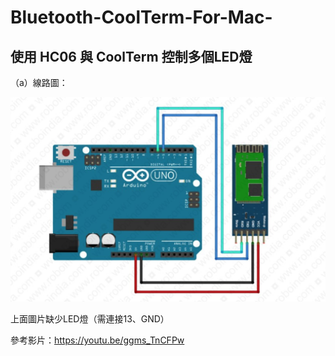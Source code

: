 # Bluetooth-CoolTerm-For-Mac-

## 使用 HC06 與 CoolTerm 控制多個LED燈

（a）線路圖：
  <p align="center"><img src="https://github.com/SUN06444/Bluetooth-CoolTerm-For-Mac-/blob/master/circuit%20layout.png"></p>
  上面圖片缺少LED燈（需連接13、GND）
  
  參考影片：https://youtu.be/ggms_TnCFPw
  
